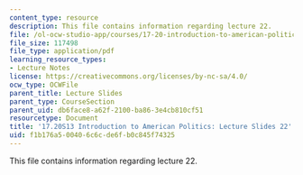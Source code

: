 ```yaml
---
content_type: resource
description: This file contains information regarding lecture 22.
file: /ol-ocw-studio-app/courses/17-20-introduction-to-american-politics-spring-2013/f1b176a500406c6cde6fb0c845f74325_MIT17_20S13_Lecture22.pdf
file_size: 117498
file_type: application/pdf
learning_resource_types:
- Lecture Notes
license: https://creativecommons.org/licenses/by-nc-sa/4.0/
ocw_type: OCWFile
parent_title: Lecture Slides
parent_type: CourseSection
parent_uid: db6face8-a62f-2100-ba86-3e4cb810cf51
resourcetype: Document
title: '17.20S13 Introduction to American Politics: Lecture Slides 22'
uid: f1b176a5-0040-6c6c-de6f-b0c845f74325
---
```

This file contains information regarding lecture 22.